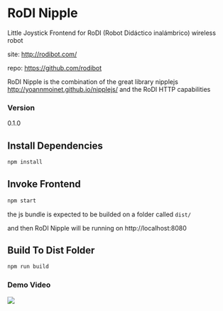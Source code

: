 # RoDI Nipple

Little Joystick Frontend for RoDI (Robot Didáctico inalámbrico) wireless robot

site: http://rodibot.com/ 

repo: https://github.com/rodibot

RoDI Nipple is the combination of the great library nipplejs http://yoannmoinet.github.io/nipplejs/ and the RoDI HTTP capabilities

### Version
0.1.0

## Install Dependencies
```bash
npm install 
```

## Invoke Frontend
```bash
npm start
```
the js bundle is expected to be builded on a folder called `dist/`

and then RoDI Nipple will be running on http://localhost:8080

## Build To Dist Folder
```bash
npm run build
```
### Demo Video
![](https://j.gifs.com/mQOOj9.gif)
